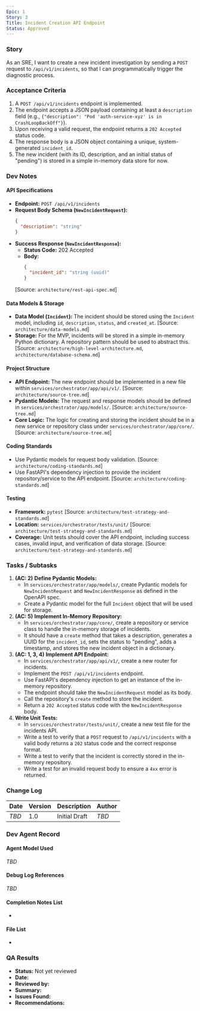 ```yaml
---
Epic: 1
Story: 3
Title: Incident Creation API Endpoint
Status: Approved
---
```


### Story

As an SRE, I want to create a new incident investigation by sending a `POST` request to `/api/v1/incidents`, so that I can programmatically trigger the diagnostic process.

### Acceptance Criteria

1.  A `POST /api/v1/incidents` endpoint is implemented.
2.  The endpoint accepts a JSON payload containing at least a `description` field (e.g., `{"description": "Pod 'auth-service-xyz' is in CrashLoopBackOff"}`).
3.  Upon receiving a valid request, the endpoint returns a `202 Accepted` status code.
4.  The response body is a JSON object containing a unique, system-generated `incident_id`.
5.  The new incident (with its ID, description, and an initial status of "pending") is stored in a simple in-memory data store for now.

### Dev Notes

#### API Specifications
- **Endpoint:** `POST /api/v1/incidents`
- **Request Body Schema (`NewIncidentRequest`):**
  ```json
  {
    "description": "string"
  }
  ```
- **Success Response (`NewIncidentResponse`):**
  - **Status Code:** 202 Accepted
  - **Body:**
    ```json
    {
      "incident_id": "string (uuid)"
    }
    ```
  [Source: `architecture/rest-api-spec.md`]

#### Data Models & Storage
- **Data Model (`Incident`):** The incident should be stored using the `Incident` model, including `id`, `description`, `status`, and `created_at`. [Source: `architecture/data-models.md`]
- **Storage:** For the MVP, incidents will be stored in a simple in-memory Python dictionary. A repository pattern should be used to abstract this. [Source: `architecture/high-level-architecture.md`, `architecture/database-schema.md`]

#### Project Structure
- **API Endpoint:** The new endpoint should be implemented in a new file within `services/orchestrator/app/api/v1/`. [Source: `architecture/source-tree.md`]
- **Pydantic Models:** The request and response models should be defined in `services/orchestrator/app/models/`. [Source: `architecture/source-tree.md`]
- **Core Logic:** The logic for creating and storing the incident should be in a new service or repository class under `services/orchestrator/app/core/`. [Source: `architecture/source-tree.md`]

#### Coding Standards
- Use Pydantic models for request body validation. [Source: `architecture/coding-standards.md`]
- Use FastAPI's dependency injection to provide the incident repository/service to the API endpoint. [Source: `architecture/coding-standards.md`]

#### Testing
- **Framework:** `pytest` [Source: `architecture/test-strategy-and-standards.md`]
- **Location:** `services/orchestrator/tests/unit/` [Source: `architecture/test-strategy-and-standards.md`]
- **Coverage:** Unit tests should cover the API endpoint, including success cases, invalid input, and verification of data storage. [Source: `architecture/test-strategy-and-standards.md`]

### Tasks / Subtasks

1.  **(AC: 2)** **Define Pydantic Models:**
    - In `services/orchestrator/app/models/`, create Pydantic models for `NewIncidentRequest` and `NewIncidentResponse` as defined in the OpenAPI spec.
    - Create a Pydantic model for the full `Incident` object that will be used for storage.
2.  **(AC: 5)** **Implement In-Memory Repository:**
    - In `services/orchestrator/app/core/`, create a repository or service class to handle the in-memory storage of incidents.
    - It should have a `create` method that takes a description, generates a UUID for the `incident_id`, sets the status to "pending", adds a timestamp, and stores the new incident object in a dictionary.
3.  **(AC: 1, 3, 4)** **Implement API Endpoint:**
    - In `services/orchestrator/app/api/v1/`, create a new router for incidents.
    - Implement the `POST /api/v1/incidents` endpoint.
    - Use FastAPI's dependency injection to get an instance of the in-memory repository.
    - The endpoint should take the `NewIncidentRequest` model as its body.
    - Call the repository's `create` method to store the incident.
    - Return a `202 Accepted` status code with the `NewIncidentResponse` body.
4.  **Write Unit Tests:**
    - In `services/orchestrator/tests/unit/`, create a new test file for the incidents API.
    - Write a test to verify that a `POST` request to `/api/v1/incidents` with a valid body returns a `202` status code and the correct response format.
    - Write a test to verify that the incident is correctly stored in the in-memory repository.
    - Write a test for an invalid request body to ensure a `4xx` error is returned.

### Change Log

| Date | Version | Description | Author |
| --- | --- | --- | --- |
| _TBD_ | 1.0 | Initial Draft | _TBD_ |

### Dev Agent Record

#### Agent Model Used
_TBD_

#### Debug Log References
_TBD_

#### Completion Notes List
-

#### File List
-

### QA Results

- **Status:** Not yet reviewed
- **Date:**
- **Reviewed by:**
- **Summary:**
- **Issues Found:**
- **Recommendations:**
